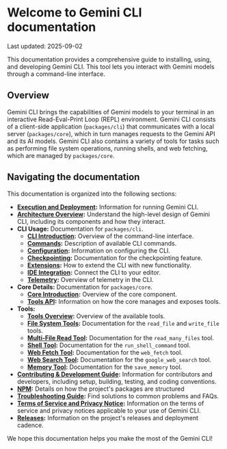 # Welcome to Gemini CLI documentation
Last updated: 2025-09-02

This documentation provides a comprehensive guide to installing, using, and developing Gemini CLI. This tool lets you interact with Gemini models through a command-line interface.

## Overview

Gemini CLI brings the capabilities of Gemini models to your terminal in an interactive Read-Eval-Print Loop (REPL) environment. Gemini CLI consists of a client-side application (`packages/cli`) that communicates with a local server (`packages/core`), which in turn manages requests to the Gemini API and its AI models. Gemini CLI also contains a variety of tools for tasks such as performing file system operations, running shells, and web fetching, which are managed by `packages/core`.

## Navigating the documentation

This documentation is organized into the following sections:

- **[Execution and Deployment](./deployment.md):** Information for running Gemini CLI.
- **[Architecture Overview](./architecture.md):** Understand the high-level design of Gemini CLI, including its components and how they interact.
- **CLI Usage:** Documentation for `packages/cli`.
  - **[CLI Introduction](./cli/index.md):** Overview of the command-line interface.
  - **[Commands](./cli/commands.md):** Description of available CLI commands.
  - **[Configuration](./cli/configuration.md):** Information on configuring the CLI.
  - **[Checkpointing](./checkpointing.md):** Documentation for the checkpointing feature.
  - **[Extensions](./extension.md):** How to extend the CLI with new functionality.
  - **[IDE Integration](./ide-integration.md):** Connect the CLI to your editor.
  - **[Telemetry](./telemetry.md):** Overview of telemetry in the CLI.
- **Core Details:** Documentation for `packages/core`.
  - **[Core Introduction](./core/index.md):** Overview of the core component.
  - **[Tools API](./core/tools-api.md):** Information on how the core manages and exposes tools.
- **Tools:**
  - **[Tools Overview](./tools/index.md):** Overview of the available tools.
  - **[File System Tools](./tools/file-system.md):** Documentation for the `read_file` and `write_file` tools.
  - **[Multi-File Read Tool](./tools/multi-file.md):** Documentation for the `read_many_files` tool.
  - **[Shell Tool](./tools/shell.md):** Documentation for the `run_shell_command` tool.
  - **[Web Fetch Tool](./tools/web-fetch.md):** Documentation for the `web_fetch` tool.
  - **[Web Search Tool](./tools/web-search.md):** Documentation for the `google_web_search` tool.
  - **[Memory Tool](./tools/memory.md):** Documentation for the `save_memory` tool.
- **[Contributing & Development Guide](../CONTRIBUTING.md):** Information for contributors and developers, including setup, building, testing, and coding conventions.
- **[NPM](./npm.md):** Details on how the project's packages are structured
- **[Troubleshooting Guide](./troubleshooting.md):** Find solutions to common problems and FAQs.
- **[Terms of Service and Privacy Notice](./tos-privacy.md):** Information on the terms of service and privacy notices applicable to your use of Gemini CLI.
- **[Releases](./releases.md):** Information on the project's releases and deployment cadence.

We hope this documentation helps you make the most of the Gemini CLI!
